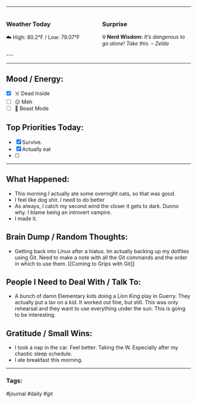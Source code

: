
---

<div style="display: flex; justify-content: space-between; align-items: flex-start;">
  <div style="width: 48%;">
    <h3>Weather Today</h3>
    <p>☁️ High: 80.2°F / Low: 79.07°F</p>
  </div>
  <div style="width: 48%;">
    <h3>Surprise</h3>
    <p><strong>💡 Nerd Wisdom:</strong> <em>It’s dangerous to go alone! Take this. – Zelda</em></p>
  </div>
</div>
---

---

## Mood / Energy:
- [x] ☠️ Dead Inside
- [ ] 😐 Meh
- [ ] 💪 Beast Mode

## Top Priorities Today:
- [x] Survive.
- [x] Actually eat
- [ ] 

---

## What Happened:
- This morning I actually ate some overnight oats, so that was good. 
- I feel like dog shit. I need to do better 
- As always, I catch my second wind the closer it gets to dark. Dunno why. I blame being an introvert vampire.
- I made it.

## Brain Dump / Random Thoughts:
- Getting back into Linux after a hiatus. Im actually backing up my dotfiles using Git. Need to make a note with all the Git commands and the order in which to use them. [[Coming to Grips with Git]]

## People I Need to Deal With / Talk To:
- A bunch of damn Elementary kids doing a Lion King play in Guerry. They actually put a lav on a kid. It worked out fine, but still. This was only rehearsal and they want to use everything under the sun. This is going to be interesting.

## Gratitude / Small Wins:
- I took a nap in the car. Feel better. Taking the W. Especially after my chaotic sleep schedule.
- I ate breakfast this morning. 

---

### Tags:
#journal #daily #git 